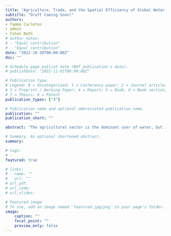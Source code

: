 ```yaml
---
title: "Agriculture, Trade, and the Spatial Efficiency of Global Water Use"
subtitle: "Draft Coming Soon!"
authors:
- Tamma Carleton
- admin
- Ishan Nath
# author_notes:
# - "Equal contribution"
# - "Equal contribution"
date: "2022-10-20T00:00:00Z"
doi: ""

# Schedule page publish date (NOT publication's date).
# publishDate: "2022-11-01T00:00:00Z"

# Publication type.
# Legend: 0 = Uncategorized; 1 = Conference paper; 2 = Journal article;
# 3 = Preprint / Working Paper; 4 = Report; 5 = Book; 6 = Book section;
# 7 = Thesis; 8 = Patent
publication_types: ["3"]

# Publication name and optional abbreviated publication name.
publication: ""
publication_short: ""

abstract: "The agricultural sector is the dominant user of water, but its use is distorted by two key forces: (i) farmers' imperfect property rights over water extraction and (ii) the various taxes and subsidies on their products. Using a rich collection of detailed geospatial data, we document that these patterns are pervasive across the globe. We then build a dynamic spatial general equilibrium model to quantify the potential welfare gains of reallocating global water use in agricultural production. In the model, each local water stock evolves endogenously as nearby farmers extract water as if from a common pool. Farmers' choices of which crop to grow and how much to produce respond, in turn, to the level of the local stock and the prices they face in the global market. We quantify the model such that it rationalizes observed patterns in agricultural production and trends in water availability out of steady state. With the quantified model in hand, we consider how counterfactual agricultural policies shift water use and affect welfare in the long run."

# Summary. An optional shortened abstract.
summary:

# tags:
# -
featured: true

# links:
# - name: ""
#   url: ""
# url_pdf:
# url_code:
# url_slides:

# Featured image
# To use, add an image named `featured.jpg/png` to your page's folder.
image:
    caption: ""
    focal_point: ""
    preview_only: false
---
```


<!-- Supplementary notes can be added here, including [code, math, and images](https://wowchemy.com/docs/writing-markdown-latex/). -->